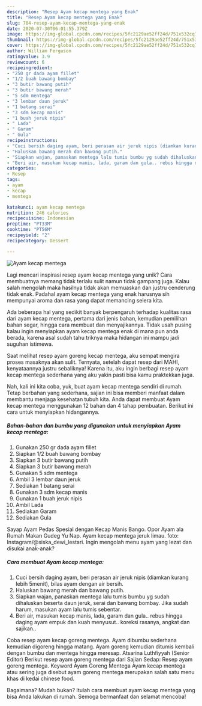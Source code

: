 ```yaml
---
description: "Resep Ayam kecap mentega yang Enak"
title: "Resep Ayam kecap mentega yang Enak"
slug: 704-resep-ayam-kecap-mentega-yang-enak
date: 2020-07-30T06:01:55.379Z
image: https://img-global.cpcdn.com/recipes/5fc2129ae52ff24d/751x532cq70/ayam-kecap-mentega-foto-resep-utama.jpg
thumbnail: https://img-global.cpcdn.com/recipes/5fc2129ae52ff24d/751x532cq70/ayam-kecap-mentega-foto-resep-utama.jpg
cover: https://img-global.cpcdn.com/recipes/5fc2129ae52ff24d/751x532cq70/ayam-kecap-mentega-foto-resep-utama.jpg
author: William Ferguson
ratingvalue: 3.9
reviewcount: 6
recipeingredient:
- "250 gr dada ayam fillet"
- "1/2 buah bawang bombay"
- "3 butir bawang putih"
- "3 butir bawang merah"
- "5 sdm mentega"
- "3 lembar daun jeruk"
- "1 batang serai"
- "3 sdm kecap manis"
- "1 buah jeruk nipis"
- " Lada"
- " Garam"
- " Gula"
recipeinstructions:
- "Cuci bersih daging ayam, beri perasan air jeruk nipis (diamkan kurang lebih 5menit), bilas ayam dengan air bersih."
- "Haluskan bawang merah dan bawang putih."
- "Siapkan wajan, panaskan mentega lalu tumis bumbu yg sudah dihaluskan beserta daun jeruk, serai dan bawang bombay. Jika sudah harum, masukan ayam lalu tumis sebentar."
- "Beri air, masukan kecap manis, lada, garam dan gula.. rebus hingga daging ayam empuk dan kuah menyusut.. koreksi rasanya, angkat dan sajikan.."
categories:
- Resep
tags:
- ayam
- kecap
- mentega

katakunci: ayam kecap mentega 
nutrition: 246 calories
recipecuisine: Indonesian
preptime: "PT33M"
cooktime: "PT56M"
recipeyield: "2"
recipecategory: Dessert

---
```



![Ayam kecap mentega](https://img-global.cpcdn.com/recipes/5fc2129ae52ff24d/751x532cq70/ayam-kecap-mentega-foto-resep-utama.jpg)

Lagi mencari inspirasi resep ayam kecap mentega yang unik? Cara membuatnya memang tidak terlalu sulit namun tidak gampang juga. Kalau salah mengolah maka hasilnya tidak akan memuaskan dan justru cenderung tidak enak. Padahal ayam kecap mentega yang enak harusnya sih mempunyai aroma dan rasa yang dapat memancing selera kita.

Ada beberapa hal yang sedikit banyak berpengaruh terhadap kualitas rasa dari ayam kecap mentega, pertama dari jenis bahan, kemudian pemilihan bahan segar, hingga cara membuat dan menyajikannya. Tidak usah pusing kalau ingin menyiapkan ayam kecap mentega enak di mana pun anda berada, karena asal sudah tahu triknya maka hidangan ini mampu jadi suguhan istimewa.

Saat melihat resep ayam goreng kecap mentega, aku sempat mengira proses masaknya akan sulit. Ternyata, setelah dapat resep dari MAHI, kenyataannya justru sebaliknya! Karena itu, aku ingin berbagi resep ayam kecap mentega sederhana yang aku yakin pasti bisa kamu praktekkan juga.


Nah, kali ini kita coba, yuk, buat ayam kecap mentega sendiri di rumah. Tetap berbahan yang sederhana, sajian ini bisa memberi manfaat dalam membantu menjaga kesehatan tubuh kita. Anda dapat membuat Ayam kecap mentega menggunakan 12 bahan dan 4 tahap pembuatan. Berikut ini cara untuk menyiapkan hidangannya.

<!--inarticleads1-->

##### Bahan-bahan dan bumbu yang digunakan untuk menyiapkan Ayam kecap mentega:

1. Gunakan 250 gr dada ayam fillet
1. Siapkan 1/2 buah bawang bombay
1. Siapkan 3 butir bawang putih
1. Siapkan 3 butir bawang merah
1. Gunakan 5 sdm mentega
1. Ambil 3 lembar daun jeruk
1. Sediakan 1 batang serai
1. Gunakan 3 sdm kecap manis
1. Gunakan 1 buah jeruk nipis
1. Ambil  Lada
1. Sediakan  Garam
1. Sediakan  Gula


Sayap Ayam Pedas Spesial dengan Kecap Manis Bango. Opor Ayam ala Rumah Makan Gudeg Yu Nap. Ayam kecap mentega jeruk limau. foto: Instagram/@siska_dewi_lestari. Ingin mengolah menu ayam yang lezat dan disukai anak-anak? 

<!--inarticleads2-->

##### Cara membuat Ayam kecap mentega:

1. Cuci bersih daging ayam, beri perasan air jeruk nipis (diamkan kurang lebih 5menit), bilas ayam dengan air bersih.
1. Haluskan bawang merah dan bawang putih.
1. Siapkan wajan, panaskan mentega lalu tumis bumbu yg sudah dihaluskan beserta daun jeruk, serai dan bawang bombay. Jika sudah harum, masukan ayam lalu tumis sebentar.
1. Beri air, masukan kecap manis, lada, garam dan gula.. rebus hingga daging ayam empuk dan kuah menyusut.. koreksi rasanya, angkat dan sajikan..


Coba resep ayam kecap goreng mentega. Ayam dibumbu sederhana kemudian digoreng hingga matang. Ayam goreng kemudian ditumis kembali dengan bumbu dan mentega hingga meresap. Atsarina Luthfiyyah (Senior Editor) Berikut resep ayam goreng mentega dari Sajian Sedap: Resep ayam goreng mentega. Keyword Ayam Goreng Mentega Ayam kecap mentega atau sering juga disebut ayam goreng mentega merupakan salah satu menu khas di kedai chinese food. 

Bagaimana? Mudah bukan? Itulah cara membuat ayam kecap mentega yang bisa Anda lakukan di rumah. Semoga bermanfaat dan selamat mencoba!
